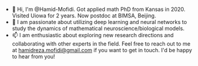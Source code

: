 - 👋 Hi, I'm @Hamid-Mofidi. Got applied math PhD from Kansas in 2020. Visited Uiowa for 2 years. Now postdoc at BIMSA, Beijing.
- 🌱 I am passionate about utilizing deep learning and neural networks to study the dynamics of mathematical neuroscience/biological models.  
- 📫 I am enthusiastic about exploring new research directions and collaborating with other experts in the field. Feel free to reach out to me at hamidreza.mofidi@gmail.com if you want to get in touch. I'd be happy to hear from you!

<!---
Hamid-Mofidi/Hamid-Mofidi is a ✨ special ✨ repository because its `README.md` (this file) appears on your GitHub profile.
You can click the Preview link to take a look at your changes.
--->
